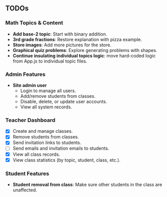 ## TODOs

### Math Topics & Content
- **Add base-2 topic**: Start with binary addition.
- **3rd grade fractions**: Restore explanation with pizza example.
- **Store images**: Add more pictures for the store.
- **Graphical quiz problems**: Explore generating problems with shapes.
- **Continue insulating individual topics logic**: move hard-coded logic from App.js to individual topic files.

### Admin Features
- **Site admin user**
  - Login to manage all users.
  - Add/remove students from classes.
  - Disable, delete, or update user accounts.
  - View all system records.

### Teacher Dashboard
- [x] Create and manage classes.
- [x] Remove students from classes.
- [x] Send invitation links to students.
- [ ] Send emails and invitation emails to students.
- [x] View all class records.
- [x] View class statistics (by topic, student, class, etc.).

### Student Features
- **Student removal from class**: Make sure other students in the class are unaffected.
